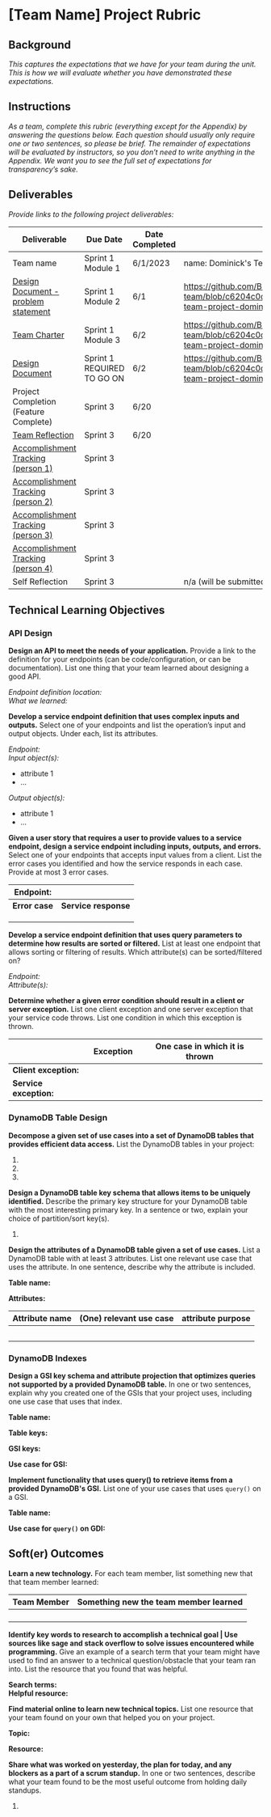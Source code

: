 # [Team Name] Project Rubric

## Background

*This captures the expectations that we have for your team during the unit.
This is how we will evaluate whether you have demonstrated these expectations.*

## Instructions

*As a team, complete this rubric (everything except for the Appendix) by
answering the questions below. Each question should usually only require one or
two sentences, so please be brief. The remainder of expectations will be
evaluated by instructors, so you don’t need to write anything in the Appendix.
We want you to see the full set of expectations for transparency’s sake.*

## Deliverables

*Provide links to the following project deliverables:*

|Deliverable                                                      |Due Date                  | Date Completed | URL                                                    |
|---                                                              |---                       |----------------|--------------------------------------------------------|
|Team name                                                        |Sprint 1 Module 1         | 6/1/2023       | name:       Dominick's Team                            |
|[Design Document - problem statement](design_document.md)        |Sprint 1 Module 2         | 6/1            |https://github.com/BloomTechBackend/bd-team-project-dominick-s-team/blob/c6204c0cca8f7f0990d86364a603a6d48333e810/template_java_project/com/amazon/ata/recipe/out/production/bd-team-project-dominick-s-team/project_documents/design_document.md |
|[Team Charter](team_charter.md)                                  |Sprint 1 Module 3         | 6/2            | https://github.com/BloomTechBackend/bd-team-project-dominick-s-team/blob/c6204c0cca8f7f0990d86364a603a6d48333e810/template_java_project/com/amazon/ata/recipe/out/production/bd-team-project-dominick-s-team/project_documents/team_charter.md                                                       |
|[Design Document](design_document.md)                            |Sprint 1 REQUIRED TO GO ON| 6/2            |https://github.com/BloomTechBackend/bd-team-project-dominick-s-team/blob/c6204c0cca8f7f0990d86364a603a6d48333e810/template_java_project/com/amazon/ata/recipe/out/production/bd-team-project-dominick-s-team/project_documents/design_document.md                                                        |
|Project Completion (Feature Complete)                            |Sprint 3                  | 6/20           |                                                        |
|[Team Reflection](reflection.md)                                 |Sprint 3                  | 6/20           |                                                        |
|[Accomplishment Tracking (person 1)](accomplishment_tracking.md) |Sprint 3                  |                |                                                        |
|[Accomplishment Tracking (person 2)](accomplishment_tracking.md) |Sprint 3                  |                |                                                        |
|[Accomplishment Tracking (person 3)](accomplishment_tracking.md) |Sprint 3                  |                |                                                        |
|[Accomplishment Tracking (person 4)](accomplishment_tracking.md) |Sprint 3                  |                |                                                        |
|Self Reflection                                                  |Sprint 3                  |                | n/a (will be submitted via Canvas - "Wrap-up" section) |

## Technical Learning Objectives

### API Design

**Design an API to meet the needs of your application.** Provide a link to the
definition for your endpoints (can be code/configuration, or can be
documentation). List one thing that your team learned about designing a good
API.

*Endpoint definition location:*       
*What we learned:*    

**Develop a service endpoint definition that uses complex inputs and outputs.**
Select one of your endpoints and list the operation’s input and output objects.
Under each, list its attributes.

*Endpoint:*     
*Input object(s):*      

* attribute 1
* ...

*Output object(s):*      

* attribute 1
* ...

**Given a user story that requires a user to provide values to a service
endpoint, design a service endpoint including inputs, outputs, and errors.**
Select one of your endpoints that accepts input values from a client. List the
error cases you identified and how the service responds in each case. Provide at
most 3 error cases.

|**Endpoint:**  |                     |
|---            |---                  |
|**Error case** |**Service response** |
|               |                     |
|               |                     |
|               |                     |

**Develop a service endpoint definition that uses query parameters to determine
how results are sorted or filtered.** List at least one endpoint that allows
sorting or filtering of results. Which attribute(s) can be sorted/filtered on?

*Endpoint:*         
*Attribute(s):*  

**Determine whether a given error condition should result in a client or server
exception.** List one client exception and one server exception that your
service code throws. List one condition in which this exception is thrown.

|                       |**Exception** |**One case in which it is thrown** |
|---	                |---	       |---	                               |
|**Client exception:**  |	           |	                               |
|**Service exception:** |	           |	                               |

### DynamoDB Table Design

**Decompose a given set of use cases into a set of DynamoDB tables that provides
efficient data access.** List the DynamoDB tables in your project:

1.  
2.  
3. 


**Design a DynamoDB table key schema that allows items to be uniquely
identified.** Describe the primary key structure for your DynamoDB table with
the most interesting primary key. In a sentence or two, explain your choice of
partition/sort key(s).

1.

**Design the attributes of a DynamoDB table given a set of use cases.** List a
DynamoDB table with at least 3 attributes. List one relevant use case that uses
the attribute. In one sentence, describe why the attribute is included.

**Table name:**   
 
**Attributes:**

|Attribute name |(One) relevant use case |attribute purpose |
|---            |---                     |---               |
|               |                        |                  |
|               |                        |                  |
|               |                        |                  |
|               |                        |                  |
|               |                        |                  |

### DynamoDB Indexes

**Design a GSI key schema and attribute projection that optimizes queries not
supported by a provided DynamoDB table.** In one or two sentences, explain why
you created one of the GSIs that your project uses, including one use case that
uses that index.

**Table name:**

**Table keys:**

**GSI keys:**

**Use case for GSI:**

**Implement functionality that uses query() to retrieve items from a provided
DynamoDB's GSI.** List one of your use cases that uses `query()` on a GSI.

**Table name:**

**Use case for `query()` on GDI:**

## Soft(er) Outcomes

**Learn a new technology.** For each team member, list something new that that
team member learned:

|Team Member |Something new the team member learned |   
|---   |---                                   |
|      |                                      |   
|      |                                      |     
|      |                                      |     
|      |                                      |     

**Identify key words to research to accomplish a technical goal | Use sources
like sage and stack overflow to solve issues encountered while programming.**
Give an example of a search term that your team might have used to find an
answer to a technical question/obstacle that your team ran into. List the
resource that you found that was helpful.

**Search terms:**      
**Helpful resource:**      

**Find material online to learn new technical topics.** List one resource that
your team found on your own that helped you on your project.

**Topic:**

**Resource:**

**Share what was worked on yesterday, the plan for today, and any blockers as a
part of a scrum standup.** In one or two sentences, describe what your team
found to be the most useful outcome from holding daily standups.

1.

